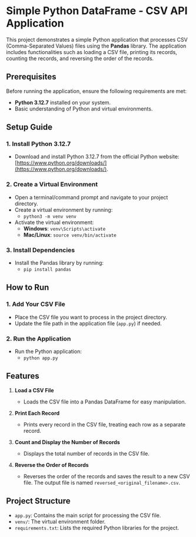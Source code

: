 # Simple Python  DataFrame - CSV API Application

This project demonstrates a simple Python application that processes CSV (Comma-Separated Values) files using the **Pandas** library. The application includes functionalities such as loading a CSV file, printing its records, counting the records, and reversing the order of the records.


## Prerequisites

Before running the application, ensure the following requirements are met:

- **Python 3.12.7** installed on your system.
- Basic understanding of Python and virtual environments.

## Setup Guide

### 1. Install Python 3.12.7
- Download and install Python 3.12.7 from the official Python website: [https://www.python.org/downloads/](https://www.python.org/downloads/).

### 2. Create a Virtual Environment
- Open a terminal/command prompt and navigate to your project directory.
- Create a virtual environment by running:
  - `python3 -m venv venv`
- Activate the virtual environment:
  - **Windows**: `venv\Scripts\activate`
  - **Mac/Linux**: `source venv/bin/activate`

### 3. Install Dependencies
- Install the Pandas library by running:
  - `pip install pandas`

## How to Run

### 1. Add Your CSV File
- Place the CSV file you want to process in the project directory.
- Update the file path in the application file (`app.py`) if needed.

### 2. Run the Application
- Run the Python application:
  - `python app.py`


## Features

1. **Load a CSV File**
   - Loads the CSV file into a Pandas DataFrame for easy manipulation.

2. **Print Each Record**
   - Prints every record in the CSV file, treating each row as a separate record.

3. **Count and Display the Number of Records**
   - Displays the total number of records in the CSV file.

4. **Reverse the Order of Records**
   - Reverses the order of the records and saves the result to a new CSV file. The output file is named `reversed_<original_filename>.csv`.



## Project Structure

- `app.py`: Contains the main script for processing the CSV file.
- `venv/`: The virtual environment folder.
- `requirements.txt`: Lists the required Python libraries for the project.


 
